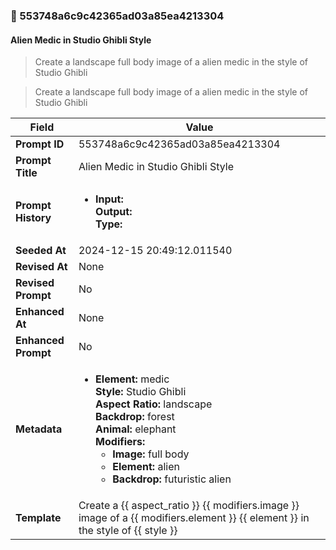 

### 📜 553748a6c9c42365ad03a85ea4213304

#### Alien Medic in Studio Ghibli Style

> Create a landscape full body image of a alien medic in the style of Studio Ghibli

> Create a landscape full body image of a alien medic in the style of Studio Ghibli

| Field          | Value                                                                                                                                                                      |
|----------------|----------------------------------------------------------------------------------------------------------------------------------------------------------------------------|
| **Prompt ID**  | 553748a6c9c42365ad03a85ea4213304                                                                                                                                                            |
| **Prompt Title**  | Alien Medic in Studio Ghibli Style                                                                                                                                                            |
| **Prompt History** | <ul><li>**Input:**  <br> **Output:**  <br> **Type:** </li></ul> |
| **Seeded At** | 2024-12-15 20:49:12.011540                                                                                                                                                   |
| **Revised At** | None                                                                                                                                                   |
| **Revised Prompt** | No                                                                                                                                                                      |
| **Enhanced At** | None                                                                                                                                                  |
| **Enhanced Prompt** | No                                                                                                                                                                    |
| **Metadata**   | <ul><li>**Element:** medic <br> **Style:** Studio Ghibli <br> **Aspect Ratio:** landscape <br> **Backdrop:** forest <br> **Animal:** elephant <br> **Modifiers:**<ul><li>**Image:** full body</li><li>**Element:** alien</li><li>**Backdrop:** futuristic alien</li></ul></li></ul> |
| **Template**   | Create a {{ aspect_ratio }} {{ modifiers.image }} image of a {{ modifiers.element }} {{ element }} in the style of {{ style }}                                                                                                                                           |


